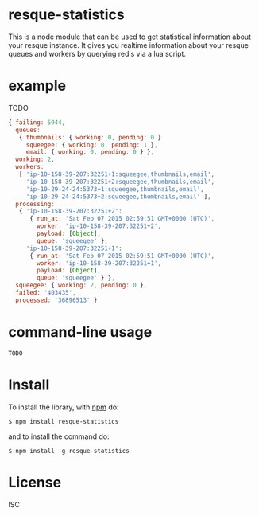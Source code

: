 resque-statistics
========

This is a node module that can be used to get statistical information about your resque instance. It gives you realtime information about your resque queues and workers by querying redis via a lua script.

example
=======
TODO

```javascript
{ failing: 5944,
  queues:
   { thumbnails: { working: 0, pending: 0 }
     squeegee: { working: 0, pending: 1 },
     email: { working: 0, pending: 0 } },
  working: 2,
  workers:
   [ 'ip-10-158-39-207:32251+1:squeegee,thumbnails,email',
     'ip-10-158-39-207:32251+2:squeegee,thumbnails,email',
     'ip-10-29-24-24:5373+1:squeegee,thumbnails,email',
     'ip-10-29-24-24:5373+2:squeegee,thumbnails,email' ],
  processing:
   { 'ip-10-158-39-207:32251+2':
      { run_at: 'Sat Feb 07 2015 02:59:51 GMT+0000 (UTC)',
        worker: 'ip-10-158-39-207:32251+2',
        payload: [Object],
        queue: 'squeegee' },
     'ip-10-158-39-207:32251+1':
      { run_at: 'Sat Feb 07 2015 02:59:51 GMT+0000 (UTC)',
        worker: 'ip-10-158-39-207:32251+1',
        payload: [Object],
        queue: 'squeegee' } },
  squeegee: { working: 2, pending: 0 },
  failed: '403435',
  processed: '36896513' }

```


command-line usage
==================

```
TODO
```

Install
=======

To install the library, with [npm](http://npmjs.org) do:
```
$ npm install resque-statistics
```

and to install the command do:
```
$ npm install -g resque-statistics
```

License
=======

ISC
